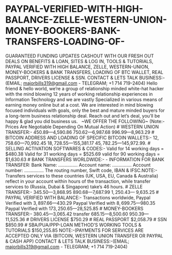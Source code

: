 # PAYPAL-VERIFIED-WITH-HIGH-BALANCE-ZELLE-WESTERN-UNION-MONEY-BOOKERS-BANK-TRANSFERS-LOADING-OF-
GUARANTEED FUNDING UPDATES  CASHOUT WITH OUR FRESH OUT DEALS ON BENEFITS &amp; LOAN, SITES &amp; LOG IN, TOOLS &amp; TUTORIALS, PAYPAL VERIFIED WITH HIGH BALANCE, ZELLE, WESTERN-UNION, MONEY-BOOKERS &amp; BANK TRANSFERS, LOADING OF BTC WALLET, REAL PASSPORT, DRIVERS LICENSE &amp; SSN.  CONTACT &amp; LETS TALK BUSINESS:-(EMAIL; [majorbills319@gmail.com](mailto:majorbills319@gmail.com) - TELEGRAM; +1 714 719-2404)  Hello friend &amp; hello world, we’re a group of relationship minded white-hat hacker with the mind blowing 12 years of working relationship experiences in Information Technology and we are vastly Specialized in various means of earning money online but at a cost. We are interested in mind blowing focused individuals with goals, only the best and mature minded buyers for a long-term business relationship deal. Reach out and let’s deal, you’ll be happy &amp; glad you did business us.   ~WE OFFER THE FOLLOWING~ (Note:- Prices Are Negotiable Depending On Mutual Action)  # WESTERN UNION TRANSFER:- $450.89 — $4,590.86  $750.62 — $6,987.68 $996.99 — $8,963.29  # BITCOIN ADDRESS AND LOADING OF SPECIFIC BITCOIN WALLETS:- $12,758.60 — $70,992.45 $18,728.55 — $155,381.17 $45,782.25 — $145,972.99.  # SELLING ACTIVATION SOFTWARES &amp; CODES:- Valid for 14 working days = $480.38 Valid for 31 working days = $525.69 valid for 90 working days = $1,630.63  # BANK TRANSFERS WORLDWIDE:- - INFORMATION FOR BANK TRANSFER: Bank Name: …………… Account name: …………… Account number: …………… The routing number, Swift code, IBAN &amp; IFSC.NOTE:- Transfers services to these countries (UK, USA, EU, Canada &amp; Australia) reflect in your account within hours of the transaction, while transfer services to (Russia, Dubai &amp; Singapore) take’s 46 hours.  # ZELLE TRANSFER:- $345.50 — $3,868.95  $890.68 — $7,687.99 $1,250.43 — $ 9,635.25  # PAYPAL VERIFIED WITH BALANCE:- Transactions worldwide,  Paypal Verified with $3,897.66 — $430.29 Paypal Verified with $8,699.75 — $980.35 Paypal Verified with $173,250.65 — $28,525.85  # MONEY-BOOKERS TRANSFER:- $380.45 — $3,065.42 transfer $685.15 — $8,500.60 $950.39 — $11,525.36  # DRIVERS LICENSE $750.29 # REAL PASSPORT $2,058.79 # SSN $850.99 # SBA/PUA/PPP-LOAN METHOD’S WORKING TOOLS &amp; TUTORIALS $150,255.85  NOTE:-(PAYMENTS FOR SERVICES ARE ACCEPTED ONLY VIA (BITCOIN, WESTERN UNION TRANSFER OR PAYPAL &amp; CASH APP)  CONTACT &amp; LETS TALK BUSINESS:-(EMAIL; [majorbills319@gmail.com](mailto:majorbills319@gmail.com) - TELEGRAM; +1 714 719-2404)
